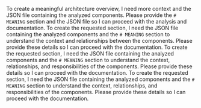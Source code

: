 To create a meaningful architecture overview, I need more context and the JSON file containing the analyzed components. Please provide the `# MEANING` section and the JSON file so I can proceed with the analysis and documentation.
To create the requested section, I need the JSON file containing the analyzed components and the `# MEANING` section to understand the context and relationships between the components. Please provide these details so I can proceed with the documentation.
To create the requested section, I need the JSON file containing the analyzed components and the `# MEANING` section to understand the context, relationships, and responsibilities of the components. Please provide these details so I can proceed with the documentation.
To create the requested section, I need the JSON file containing the analyzed components and the `# MEANING` section to understand the context, relationships, and responsibilities of the components. Please provide these details so I can proceed with the documentation.
